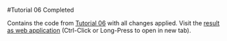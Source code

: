 #Tutorial 06 Completed

Contains the code from [Tutorial 06](../Tutorial06) with all changes applied. Visit the 
[result as web application](https://cdn.rawgit.com/griestopf/Fusee.Tutorial/b0120f7/Tutorial06Completed/out/Fusee.Tutorial.Web.html) 
(Ctrl-Click or Long-Press to open in new tab).


